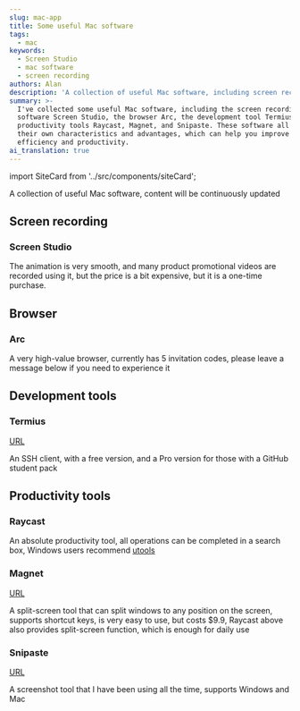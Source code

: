 ```yaml
---
slug: mac-app
title: Some useful Mac software
tags:
  - mac
keywords:
  - Screen Studio
  - mac software
  - screen recording
authors: Alan
description: 'A collection of useful Mac software, including screen recording, browsers'
summary: >-
  I've collected some useful Mac software, including the screen recording
  software Screen Studio, the browser Arc, the development tool Termius, and the
  productivity tools Raycast, Magnet, and Snipaste. These software all have
  their own characteristics and advantages, which can help you improve your work
  efficiency and productivity.
ai_translation: true
---
```


import SiteCard from '../src/components/siteCard';

A collection of useful Mac software, content will be continuously updated

<!--truncate-->

## Screen recording

### Screen Studio

The animation is very smooth, and many product promotional videos are recorded using it, but the price is a bit expensive, but it is a one-time purchase.

<SiteCard
  name="Screen Studio"
  url="https://screenstudio.lemonsqueezy.com/?aff=WWEb9"
  title="Screen Recorder for macOS. Beautiful videos in minutes | Screen Studio"
  description="Screen Studio is a professional and simple to use screen recorder for macOS that lets you create professionally looking screen recordings & tutorial videos in minutes, without video editing skills needed. With Screen Studio, you can create professional-looking screencasts that are on par with those created by experienced video editors. Start recording your screen now and make your videos stand out with Screen Studio."
  img="/img/mac/screen-studio.png"
/>

## Browser

### Arc

A very high-value browser, currently has 5 invitation codes, please leave a message below if you need to experience it

## Development tools

### Termius

[URL](https://termius.com/)

An SSH client, with a free version, and a Pro version for those with a GitHub student pack

## Productivity tools

### Raycast

An absolute productivity tool, all operations can be completed in a search box, Windows users recommend [utools](https://u.tools/)

<SiteCard
  name="Raycast"
  url="https://www.raycast.com/"
  title="Raycast - Supercharged productivity"
  description="Raycast lets you control your tools with a few keystrokes. It's designed to keep you focused."
  img="/img/mac/raycast.png"
/>

### Magnet

[URL](https://magnet.crowdcafe.com/)

A split-screen tool that can split windows to any position on the screen, supports shortcut keys, is very easy to use, but costs $9.9, Raycast above also provides split-screen function, which is enough for daily use

### Snipaste

[URL](https://www.snipaste.com/index.html)

A screenshot tool that I have been using all the time, supports Windows and Mac
